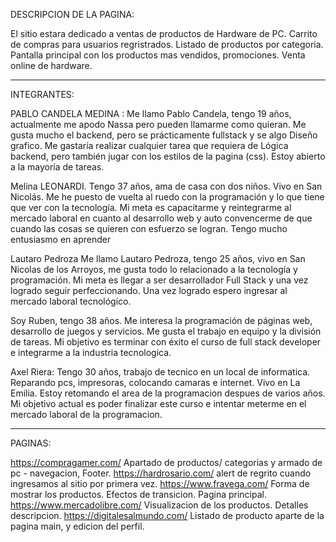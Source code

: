 DESCRIPCION DE LA PAGINA:

El sitio estara dedicado a ventas de productos de Hardware de PC. Carrito de compras para usuarios regristrados. Listado de productos por categoria. Pantalla principal con los productos mas vendidos, promociones. Venta online de hardware.


-------------------------------------------------------------------------------------------------------------------

INTEGRANTES:

PABLO CANDELA MEDINA : Me llamo Pablo Candela, tengo 19 años, actualmente me apodo Nassa pero pueden llamarme como quieran. Me gusta mucho el backend, pero se prácticamente fullstack y se algo Diseño grafico. Me gastaría realizar cualquier tarea que requiera de Lógica backend, pero también jugar con los estilos de la pagina (css). Estoy abierto a la mayoría de tareas.

Melina LEONARDI. Tengo 37 años, ama de casa con dos niños. Vivo en San Nicolás. Me he puesto de vuelta al ruedo con la programación y lo que tiene que ver con la tecnología. Mi meta es capacitarme y reintegrarme  al mercado laboral en cuanto al desarrollo web y auto convencerme de que cuando las cosas se quieren con esfuerzo se logran. Tengo mucho entusiasmo en aprender

Lautaro Pedroza
Me llamo Lautaro Pedroza, tengo 25 años, vivo en San Nicolas de los Arroyos, me gusta todo lo relacionado a la tecnología y programación.
Mi meta es llegar a ser desarrollador Full Stack  y una vez logrado seguir perfeccionando. Una vez logrado espero ingresar al mercado laboral tecnológico.

Soy Ruben, tengo 38 años. Me interesa la programación de páginas web, desarrollo de juegos y servicios. Me gusta el trabajo en equipo y la división de tareas.  Mi objetivo es terminar con éxito el curso de full stack developer e integrarme a la industria tecnologica.

Axel Riera: Tengo 30 años, trabajo de tecnico en un local de informatica. Reparando pcs, impresoras, colocando camaras e internet. Vivo en La Emilia. Estoy retomando el area de la programacion despues de varios años. Mi objetivo actual es poder finalizar este curso e intentar meterme en el mercado laboral de la programacion.  


----------------------------------------------------------------------------------------------------------------------

PAGINAS:

https://compragamer.com/
Apartado de productos/ categorias y armado de pc - navegacion, Footer.
https://hardrosario.com/
alert de regrito cuando ingresamos al sitio por primera vez.
https://www.fravega.com/
Forma de mostrar los productos. Efectos de transicion. Pagina principal.
https://www.mercadolibre.com/
Visualizacion de los productos. Detalles descripcion.
https://digitalesalmundo.com/
Listado de producto aparte de la pagina main, y edicion del perfil.

